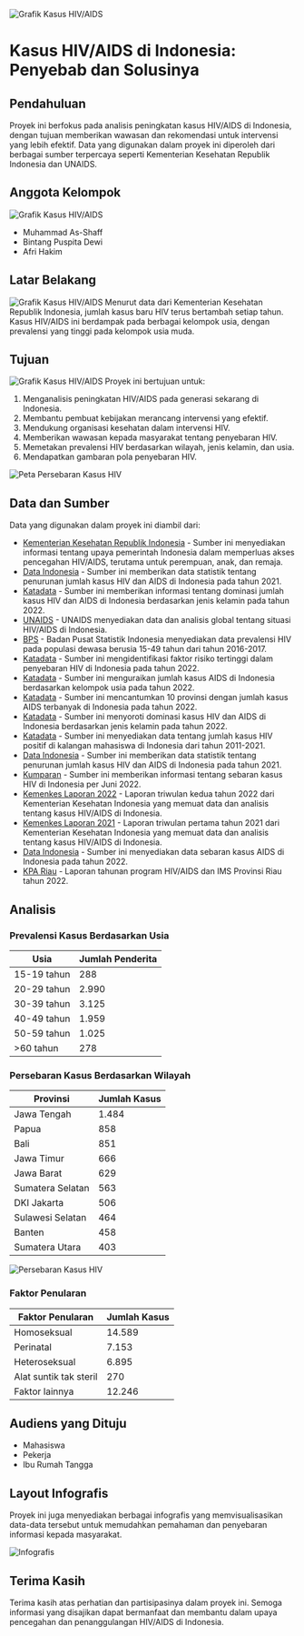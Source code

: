 ![Grafik Kasus HIV/AIDS](image/1.png)
# Kasus HIV/AIDS di Indonesia: Penyebab dan Solusinya

## Pendahuluan

Proyek ini berfokus pada analisis peningkatan kasus HIV/AIDS di Indonesia, dengan tujuan memberikan wawasan dan rekomendasi untuk intervensi yang lebih efektif. Data yang digunakan dalam proyek ini diperoleh dari berbagai sumber terpercaya seperti Kementerian Kesehatan Republik Indonesia dan UNAIDS.

## Anggota Kelompok
![Grafik Kasus HIV/AIDS](image/2.png)
- Muhammad As-Shaff
- Bintang Puspita Dewi
- Afri Hakim

## Latar Belakang
![Grafik Kasus HIV/AIDS](image/3.png)
Menurut data dari Kementerian Kesehatan Republik Indonesia, jumlah kasus baru HIV terus bertambah setiap tahun. Kasus HIV/AIDS ini berdampak pada berbagai kelompok usia, dengan prevalensi yang tinggi pada kelompok usia muda.

## Tujuan
![Grafik Kasus HIV/AIDS](image/4.png)
Proyek ini bertujuan untuk:
1. Menganalisis peningkatan HIV/AIDS pada generasi sekarang di Indonesia.
2. Membantu pembuat kebijakan merancang intervensi yang efektif.
3. Mendukung organisasi kesehatan dalam intervensi HIV.
4. Memberikan wawasan kepada masyarakat tentang penyebaran HIV.
5. Memetakan prevalensi HIV berdasarkan wilayah, jenis kelamin, dan usia.
6. Mendapatkan gambaran pola penyebaran HIV.

![Peta Persebaran Kasus HIV](image/6.png)

## Data dan Sumber

Data yang digunakan dalam proyek ini diambil dari:
- [Kementerian Kesehatan Republik Indonesia](https://sehatnegeriku.kemkes.go.id/baca/umum/20221129/5041895/cegah-hiv-aids-kemenkes-perluas-akses-pencegahan-pada-perempuan-anak-dan-remaja/) - Sumber ini menyediakan informasi tentang upaya pemerintah Indonesia dalam memperluas akses pencegahan HIV/AIDS, terutama untuk perempuan, anak, dan remaja.
- [Data Indonesia](https://dataindonesia.id/kesehatan/detail/kasus-hiv-dan-aids-di-indonesia-menurun-pada-2021) - Sumber ini memberikan data statistik tentang penurunan jumlah kasus HIV dan AIDS di Indonesia pada tahun 2021.
- [Katadata](https://databoks.katadata.co.id/datapublish/2023/07/03/laki-laki-mendominasi-jumlah-kasus-hiv-dan-aids-di-indonesia-pada-2022) - Sumber ini memberikan informasi tentang dominasi jumlah kasus HIV dan AIDS di Indonesia berdasarkan jenis kelamin pada tahun 2022.
- [UNAIDS](https://www.unaids.org/en/regionscountries/countries/indonesia) - UNAIDS menyediakan data dan analisis global tentang situasi HIV/AIDS di Indonesia.
- [BPS](https://www.bps.go.id/id/statistics-table/2/MTM4OSMy/prevalensi-hiv-pada-populasi-dewasa--15-49-tahun-.html) - Badan Pusat Statistik Indonesia menyediakan data prevalensi HIV pada populasi dewasa berusia 15-49 tahun dari tahun 2016-2017.
- [Katadata](https://databoks.katadata.co.id/datapublish/2023/07/04/ada-52-ribu-kasus-hiv-di-indonesia-pada-2022-homoseksual-paling-berisiko) - Sumber ini mengidentifikasi faktor risiko tertinggi dalam penyebaran HIV di Indonesia pada tahun 2022.
- [Katadata](https://databoks.katadata.co.id/datapublish/2023/07/04/pengidap-aids-indonesia-terbanyak-dari-kelompok-usia-milenial) - Sumber ini menguraikan jumlah kasus AIDS di Indonesia berdasarkan kelompok usia pada tahun 2022.
- [Katadata](https://databoks.katadata.co.id/datapublish/2023/07/04/10-provinsi-dengan-jumlah-pengidap-aids-terbanyak-nasional-2022-wilayah-mana-teratas) - Sumber ini mencantumkan 10 provinsi dengan jumlah kasus AIDS terbanyak di Indonesia pada tahun 2022.
- [Katadata](https://databoks.katadata.co.id/datapublish/2023/07/03/laki-laki-mendominasi-jumlah-kasus-hiv-dan-aids-di-indonesia-pada-2022) - Sumber ini menyoroti dominasi kasus HIV dan AIDS di Indonesia berdasarkan jenis kelamin pada tahun 2022.
- [Katadata](https://databoks.katadata.co.id/datapublish/2022/08/29/ratusan-mahasiswa-bandung-positif-hiv-bagaimana-perkembangan-kasus-hiv-dan-aids-di-ri) - Sumber ini menyediakan data tentang jumlah kasus HIV positif di kalangan mahasiswa di Indonesia dari tahun 2011-2021.
- [Data Indonesia](https://dataindonesia.id/kesehatan/detail/kasus-hiv-dan-aids-di-indonesia-menurun-pada-2021) - Sumber ini memberikan data statistik tentang penurunan jumlah kasus HIV dan AIDS di Indonesia pada tahun 2021.
- [Kumparan](https://kumparan.com/kumparannews/data-sebaran-kasus-hiv-di-ri-per-juni-2022-jakarta-nyaris-100-000-jatim-kedua-1ylaPA3kcjw/full/gallery/2) - Sumber ini memberikan informasi tentang sebaran kasus HIV di Indonesia per Juni 2022.
- [Kemenkes Laporan 2022](https://siha.kemkes.go.id/portal/files_upload/Laporan_TW_2_2022.pdf) - Laporan triwulan kedua tahun 2022 dari Kementerian Kesehatan Indonesia yang memuat data dan analisis tentang kasus HIV/AIDS di Indonesia.
- [Kemenkes Laporan 2021](https://siha.kemkes.go.id/portal/files_upload/Laporan_TW_I_2021_FINAL.pdf) - Laporan triwulan pertama tahun 2021 dari Kementerian Kesehatan Indonesia yang memuat data dan analisis tentang kasus HIV/AIDS di Indonesia.
- [Data Indonesia](https://dataindonesia.id/kesehatan/detail/data-sebaran-kasus-pengidap-aids-di-indonesia-2022) - Sumber ini menyediakan data sebaran kasus AIDS di Indonesia pada tahun 2022.
- [KPA Riau](https://kpaprovriau.or.id/assets/picture/3._LAPTAH_HIV_AIDS_2022.pdf) - Laporan tahunan program HIV/AIDS dan IMS Provinsi Riau tahun 2022.

## Analisis

### Prevalensi Kasus Berdasarkan Usia

| Usia       | Jumlah Penderita |
|------------|------------------|
| 15-19 tahun| 288              |
| 20-29 tahun| 2.990            |
| 30-39 tahun| 3.125            |
| 40-49 tahun| 1.959            |
| 50-59 tahun| 1.025            |
| >60 tahun  | 278              |

### Persebaran Kasus Berdasarkan Wilayah

| Provinsi           | Jumlah Kasus |
|--------------------|--------------|
| Jawa Tengah        | 1.484        |
| Papua              | 858          |
| Bali               | 851          |
| Jawa Timur         | 666          |
| Jawa Barat         | 629          |
| Sumatera Selatan   | 563          |
| DKI Jakarta        | 506          |
| Sulawesi Selatan   | 464          |
| Banten             | 458          |
| Sumatera Utara     | 403          |

![Persebaran Kasus HIV](image/7.png)

### Faktor Penularan

| Faktor Penularan      | Jumlah Kasus |
|-----------------------|--------------|
| Homoseksual           | 14.589       |
| Perinatal             | 7.153        |
| Heteroseksual         | 6.895        |
| Alat suntik tak steril| 270          |
| Faktor lainnya        | 12.246       |

## Audiens yang Dituju

- Mahasiswa
- Pekerja
- Ibu Rumah Tangga

## Layout Infografis

Proyek ini juga menyediakan berbagai infografis yang memvisualisasikan data-data tersebut untuk memudahkan pemahaman dan penyebaran informasi kepada masyarakat.

![Infografis](image/10.png)

## Terima Kasih

Terima kasih atas perhatian dan partisipasinya dalam proyek ini. Semoga informasi yang disajikan dapat bermanfaat dan membantu dalam upaya pencegahan dan penanggulangan HIV/AIDS di Indonesia.

